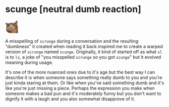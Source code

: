 # scunge [neutral dumb reaction]

<img src="scunge.png" width=40>

A misspelling of `scrunge` during a conversation and the resulting "dumbness" it
created when reading it back inspired me to create a warped version of `scrunge`
named `scunge`. Originally, it kind of started off as what `sl` is to `ls`, a
joke of "you misspelled `scrunge` so you got `scunge`" but it evolved meaning
during usage.

It's one of the more nuanced ones due to it's age but the best way I can
describe it is when someone says something really dumb to you and you're just
kinda staring at them. Or like when you've said something dumb and it's like
you're just missing a piece. Perhaps the expression you make when someone makes
a bad pun and it's moderately funny but you don't want to dignify it with a
laugh and you also somewhat disapprove of it.
